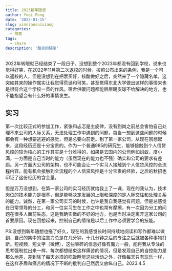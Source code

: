 ```yaml
---
title: 2023新年随想
author: Yuqi Feng
date: '2023-01-15'
slug: xinniansuixiang
categories:
  - 随笔
tags:
  - share
description: '酸臭的随笔'
---
```



2022年转眼就已经结束了一段日子。没想到整个2023年都没有回到学校，说来也觉得好笑，在2022年11月第二次返校的时候，按照公布出来的条例，我是一个可以返校的人，但是没想到在把票买好，核酸做好之后，突然来了一个隐藏名单，这突如其来的操作属实让我觉得荒诞和可笑，甚至觉得东北大学做出这样的事情来也是很符合这个学校一贯的作风。宿舍供暖问题都能层层踢皮球不给解决的地方，也不能指望会有什么好的事情发生。



## 实习
第一次比较正式的参加工作，紧张和忐忑是主旋律，没有到岗之前总会害怕自己处理不来公司的人际关系，无法处理工作中遇到的问题，每当一想到这些问题的时候都会有一种想要逃避的感觉，但是总要向前走。到了第一家公司，从现在回想起来，这段经历还是十分宝贵的。作为一个普通985的研究生，能够接触到个人信贷风控的较为核心的工作其实是十分难得的，如果是去国内的公司例如蚂蚁，度小满，一方面是自己当时的能力（虽然现在的能力也不强）确实和公司的要求有差距。另一方面大公司的架构，也不可能会让一个实习人接触到个人信贷风控的全流程内容。能有机会接触到全流程的个人信贷风控是十分宝贵的经验，之后的秋招也印证了这份经历的含金量。

但是万万没想到，在第一家公司的实习经历就给我上了一课，现在的我认为，技术岗位的技术能力是根基，但是能够决定发展的上限和深度的是人际交往和处理关系的能力。诚然，在第一家公司实习的时候，也许是我自我感觉有问题，但是总感觉在日常领导的分工，和另一位实习生在工作之中也常有摩擦，有一次因为分工的问题在很多人面前失态，这是我确实做的不好的地方，也是当时决定离开这家公司的首要原因。现在回想起来，控制自己的情绪是以后工作中必须要学会的技能。

PS:没想到新年随想也拖了好久，现在的我感觉长时间持续地阅读和写作都难以做到，自己的集中的注意力总是在几分钟，十几分钟之后的专注之后就被各种事物打断。短视频，短文字（微博），这些零碎的信息好像有魔力一般，能将我从专注的思考强制拉出来一样，每次都想结束这样痛苦的情况，但是发现自己的自控能力是那么地差，差到除了每天必须的吃饭睡觉这些活动之外，好像每天只有玩乐一样，在这样矛盾和痛苦的情况下不断的批判自己然后又放纵自己。2023.4.5